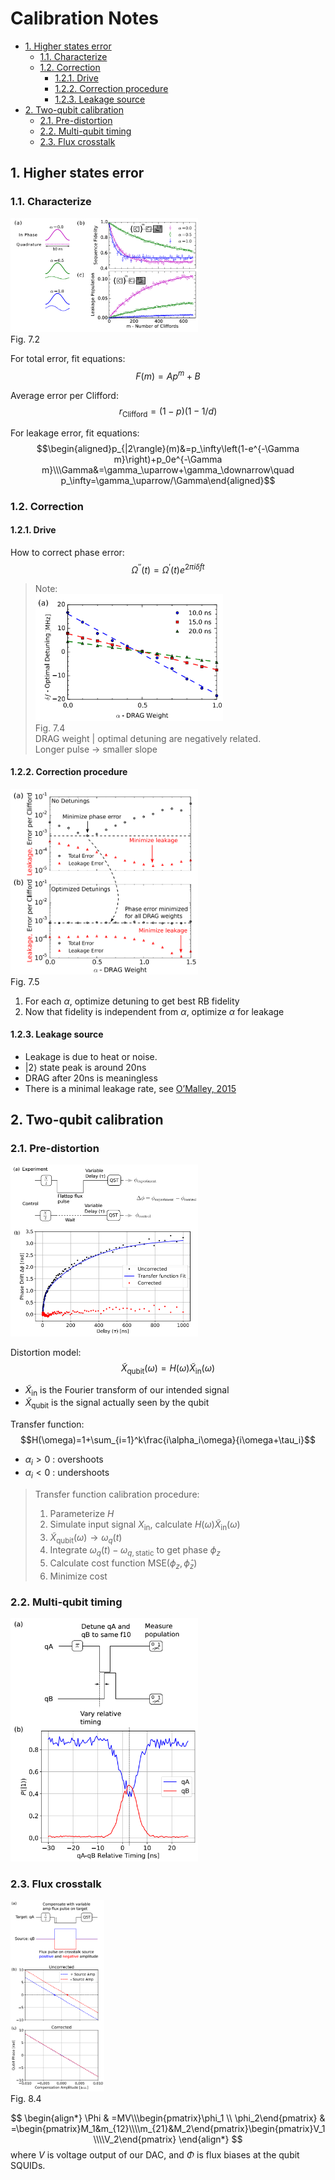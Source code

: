 # Calibration Notes

- [1. Higher states error](#1-higher-states-error)
  - [1.1. Characterize](#11-characterize)
  - [1.2. Correction](#12-correction)
    - [1.2.1. Drive](#121-drive)
    - [1.2.2. Correction procedure](#122-correction-procedure)
    - [1.2.3. Leakage source](#123-leakage-source)
- [2. Two-qubit calibration](#2-two-qubit-calibration)
  - [2.1. Pre-distortion](#21-pre-distortion)
  - [2.2. Multi-qubit timing](#22-multi-qubit-timing)
  - [2.3. Flux crosstalk](#23-flux-crosstalk)

## 1. Higher states error

### 1.1. Characterize

<img src="calibration-notes-images/2025-0525-170547.png" alt="" width="300"><br> Fig. 7.2</img>

For total error, fit equations:
$$F(m)=Ap^m+B$$

Average error per Clifford:
$$r_{\mathrm{Clifford}}=(1-p)(1-1/d)$$

For leakage error, fit equations:
$$\begin{aligned}p_{|2\rangle}(m)&=p_\infty\left(1-e^{-\Gamma m}\right)+p_0e^{-\Gamma m}\\\Gamma&=\gamma_\uparrow+\gamma_\downarrow\quad p_\infty=\gamma_\uparrow/\Gamma\end{aligned}$$

### 1.2. Correction

#### 1.2.1. Drive

How to correct phase error:
$$\Omega^{\prime\prime}(t)=\Omega^{\prime}(t)e^{2\pi i\delta ft}$$

> Note:  
> <img src="calibration-notes-images/2025-0526-105011.png" alt="" width="300"><br> Fig. 7.4</img>  
> DRAG weight | optimal detuning are negatively related.  
> Longer pulse $\to$ smaller slope

#### 1.2.2. Correction procedure

<img src="calibration-notes-images/2025-0526-090138.png" alt="" width="300"><br> Fig. 7.5</img>

1. For each $\alpha$, optimize detuning to get best RB fidelity
1. Now that fidelity is independent from $\alpha$, optimize $\alpha$ for leakage

#### 1.2.3. Leakage source

- Leakage is due to heat or noise.
- $|2\rangle$ state peak is around $20 \mathrm{ns}$
- DRAG after $20 \mathrm{ns}$ is meaningless
- There is a minimal leakage rate, see [O’Malley, 2015](https://journals.aps.org/prapplied/abstract/10.1103/PhysRevApplied.3.044009)

## 2. Two-qubit calibration

### 2.1. Pre-distortion

<img src="calibration-notes-images/2025-0526-155056.png" alt="" width="300"></img>

Distortion model:
$$\tilde{X}_{\mathrm{qubit}}(\omega)=H(\omega)\tilde{X}_{\mathrm{in}}(\omega)$$
- $\tilde{X}_{\mathrm{in}}$ is the Fourier transform of our intended signal
- $\tilde{X}_{\mathrm{qubit}}$ is the signal actually seen by the qubit

Transfer function:
$$H(\omega)=1+\sum_{i=1}^k\frac{i\alpha_i\omega}{i\omega+\tau_i}$$
- $\alpha_i > 0$ : overshoots
- $\alpha_i < 0$ : undershoots

> Transfer function calibration procedure:
> 1. Parameterize $H$
> 2. Simulate input signal ${X}_{\mathrm{in}}$, calculate $H(\omega)\tilde{X}_{\mathrm{in}}(\omega)$
> 3. $\tilde{X}_{\mathrm{qubit}}(\omega) \to \omega_q(t)$
> 4. Integrate $\omega_q(t) - \omega_{q, \text{static}}$ to get phase $\phi_z$
> 5. Calculate cost function $\mathrm{MSE}(\phi_z, \hat{\phi}_z)$
> 6. Minimize cost

### 2.2. Multi-qubit timing

<img src="calibration-notes-images/2025-0526-155005.png" alt="" width="300"></img>

### 2.3. Flux crosstalk

<img src="calibration-notes-images/2025-0526-162247.png" alt="" width="150"><br> Fig. 8.4</img>

$$
\begin{align*}
  \Phi & =MV\\\begin{pmatrix}\phi_1
  \\
  \phi_2\end{pmatrix} & =\begin{pmatrix}M_1&m_{12}\\\\m_{21}&M_2\end{pmatrix}\begin{pmatrix}V_1\\\\V_2\end{pmatrix}
\end{align*}
$$
where $V$ is voltage output of our DAC, and $\Phi$ is flux biases at the qubit SQUIDs.
